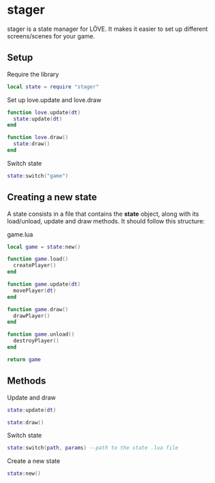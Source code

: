 stager
==============

stager is a state manager for LÖVE. It makes it easier to set up different screens/scenes for your game.

Setup
----------------

Require the library
```lua
local state = require "stager"
```

Set up love.update and love.draw
```lua
function love.update(dt)
  state:update(dt)
end

function love.draw()
  state:draw()
end
```

Switch state
```lua
state:switch("game")
```

Creating a new state
----------------

A state consists in a file that contains the **state** object, along with its load/unload, update and draw methods.
It should follow this structure:

game.lua
```lua
local game = state:new()

function game.load()
  createPlayer()
end

function game.update(dt)
  movePlayer(dt)
end

function game.draw()
  drawPlayer()
end

function game.unload()
  destroyPlayer()
end

return game
```

Methods
----------------

Update and draw
```lua
state:update(dt)

state:draw()
```

Switch state
```lua
state:switch(path, params) --path to the state .lua file
```

Create a new state
```lua
state:new()
```
